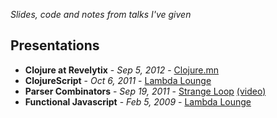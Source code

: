 _Slides, code and notes from talks I've given_

## Presentations ##
* **Clojure at Revelytix** - _Sep 5, 2012_ - [Clojure.mn](http://clojure.mn/)
* **ClojureScript** - _Oct 6, 2011_ - [Lambda Lounge](http://lambdalounge.org/)
* **Parser Combinators** - _Sep 19, 2011_ - [Strange Loop](https://thestrangeloop.com/) [(video)](http://www.infoq.com/presentations/Parser-Combinators)
* **Functional Javascript** - _Feb 5, 2009_ - [Lambda Lounge](http://lambdalounge.org/)
